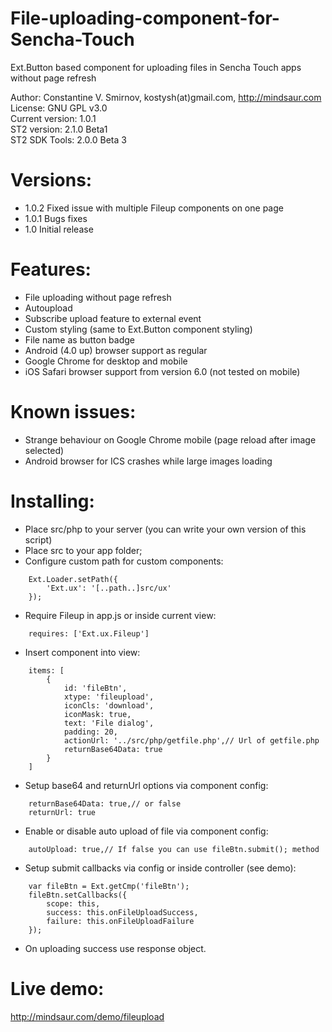 File-uploading-component-for-Sencha-Touch
=========================================

Ext.Button based component for uploading files in Sencha Touch apps without page refresh 

Author: Constantine V. Smirnov, kostysh(at)gmail.com, http://mindsaur.com    
License: GNU GPL v3.0    
Current version: 1.0.1    
ST2 version: 2.1.0 Beta1    
ST2 SDK Tools: 2.0.0 Beta 3

Versions:
=========
- 1.0.2 Fixed issue with multiple Fileup components on one page
- 1.0.1 Bugs fixes  
- 1.0 Initial release  

Features:
=========
- File uploading without page refresh  
- Autoupload  
- Subscribe upload feature to external event  
- Custom styling (same to Ext.Button component styling)  
- File name as button badge  
- Android (4.0 up) browser support as regular   
- Google Chrome for desktop and mobile
- iOS Safari browser support from version 6.0 (not tested on mobile)  

Known issues:
=============
- Strange behaviour on Google Chrome mobile (page reload after image selected)  
- Android browser for ICS crashes while large images loading  

Installing:
===========
- Place src/php to your server (you can write your own version of this script)
- Place src to your app folder;
- Configure custom path for custom components: 
<!-- language: lang-js -->
        
        Ext.Loader.setPath({
            'Ext.ux': '[..path..]src/ux'
        });
        
- Require Fileup in app.js or inside current view:
<!-- language: lang-js -->
        
        requires: ['Ext.ux.Fileup']
        
- Insert component into view:
<!-- language: lang-js -->
        
        items: [
            {
                id: 'fileBtn',
                xtype: 'fileupload',
                iconCls: 'download',
                iconMask: true,
                text: 'File dialog',
                padding: 20,
                actionUrl: '../src/php/getfile.php',// Url of getfile.php
                returnBase64Data: true
            }
        ]
        
- Setup base64 and returnUrl options via component config:
<!-- language: lang-js -->
        
        returnBase64Data: true,// or false
        returnUrl: true
        
- Enable or disable auto upload of file via component config:
<!-- language: lang-js -->
        
        autoUpload: true,// If false you can use fileBtn.submit(); method
                
- Setup submit callbacks via config or inside controller (see demo):
<!-- language: lang-js -->
        
        var fileBtn = Ext.getCmp('fileBtn');
        fileBtn.setCallbacks({
            scope: this,
            success: this.onFileUploadSuccess,
            failure: this.onFileUploadFailure
        });
        
- On uploading success use response object.
        
Live demo: 
==========
http://mindsaur.com/demo/fileupload